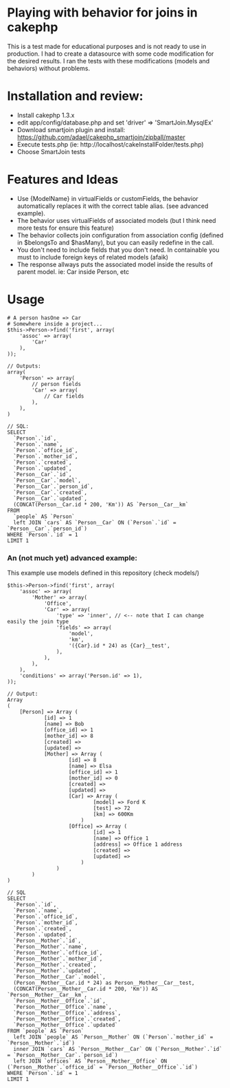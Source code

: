 # Playing with behavior for joins in cakephp

This is a test made for educational purposes and is not ready to use in production. I had to create a datasource with
some code modification for the desired results. I ran the tests with these modifications
(models and behaviors) without problems.

# Installation and review:

* Install cakephp 1.3.x
* edit app/config/database.php and set 'driver' => 'SmartJoin.MysqlEx'
* Download smartjoin plugin and install: https://github.com/adael/cakephp_smartjoin/zipball/master
* Execute tests.php (ie: http://localhost/cakeInstallFolder/tests.php)
* Choose SmartJoin tests

# Features and Ideas
* Use {ModelName} in virtualFields or customFields, the behavior automatically replaces it with the correct table alias. (see advanced example).
* The behavior uses virtualFields of associated models (but I think need more tests for ensure this feature)
* The behavior collects join configuration from association config (defined in $belongsTo and $hasMany), but you
can easily redefine in the call.
* You don't need to include fields that you don't need. In containable you must to include foreign keys of related models (afaik)
* The response allways puts the associated model inside the results of parent model. ie: Car inside Person, etc

# Usage

    # A person hasOne => Car
    # Somewhere inside a project...
    $this->Person->find('first', array(
        'assoc' => array(
            'Car'
        ),
    ));

    // Outputs:
    array(
        'Person' => array(
            // person fields
            'Car' => array(
                // Car fields
            ),
        ),
    )

    // SQL:
    SELECT
      `Person`.`id`,
      `Person`.`name`,
      `Person`.`office_id`,
      `Person`.`mother_id`,
      `Person`.`created`,
      `Person`.`updated`,
      `Person__Car`.`id`,
      `Person__Car`.`model`,
      `Person__Car`.`person_id`,
      `Person__Car`.`created`,
      `Person__Car`.`updated`,
      (CONCAT(Person__Car.id * 200, 'Km')) AS `Person__Car__km`
    FROM
      `people` AS `Person`
      left JOIN `cars` AS `Person__Car` ON (`Person`.`id` = `Person__Car`.`person_id`)
    WHERE `Person`.`id` = 1
    LIMIT 1

### An (not much yet) advanced example:

This example use models defined in this repository (check models/)

    $this->Person->find('first', array(
        'assoc' => array(
            'Mother' => array(
                'Office',
                'Car' => array(
					'type' => 'inner', // <-- note that I can change easily the join type
                    'fields' => array(
                        'model',
                        'km',
                        '({Car}.id * 24) as {Car}__test',
                    ),
                ),
            ),
        ),
        'conditions' => array('Person.id' => 1),
    ));

    // Output:
    Array
    (
        [Person] => Array (
                [id] => 1
                [name] => Bob
                [office_id] => 1
                [mother_id] => 8
                [created] =>
                [updated] =>
                [Mother] => Array (
                        [id] => 8
                        [name] => Elsa
                        [office_id] => 1
                        [mother_id] => 0
                        [created] =>
                        [updated] =>
                        [Car] => Array (
                                [model] => Ford K
                                [test] => 72
                                [km] => 600Km
                            )
                        [Office] => Array (
                                [id] => 1
                                [name] => Office 1
                                [address] => Office 1 address
                                [created] =>
                                [updated] =>
                            )
                    )
            )
    )

    // SQL
    SELECT
      `Person`.`id`,
      `Person`.`name`,
      `Person`.`office_id`,
      `Person`.`mother_id`,
      `Person`.`created`,
      `Person`.`updated`,
      `Person__Mother`.`id`,
      `Person__Mother`.`name`,
      `Person__Mother`.`office_id`,
      `Person__Mother`.`mother_id`,
      `Person__Mother`.`created`,
      `Person__Mother`.`updated`,
      `Person__Mother__Car`.`model`,
      (Person__Mother__Car.id * 24) as Person__Mother__Car__test,
      (CONCAT(Person__Mother__Car.id * 200, 'Km')) AS `Person__Mother__Car__km`,
      `Person__Mother__Office`.`id`,
      `Person__Mother__Office`.`name`,
      `Person__Mother__Office`.`address`,
      `Person__Mother__Office`.`created`,
      `Person__Mother__Office`.`updated`
    FROM `people` AS `Person`
      left JOIN `people` AS `Person__Mother` ON (`Person`.`mother_id` = `Person__Mother`.`id`)
      inner JOIN `cars` AS `Person__Mother__Car` ON (`Person__Mother`.`id` = `Person__Mother__Car`.`person_id`)
      left JOIN `offices` AS `Person__Mother__Office` ON (`Person__Mother`.`office_id` = `Person__Mother__Office`.`id`)
    WHERE `Person`.`id` = 1
    LIMIT 1